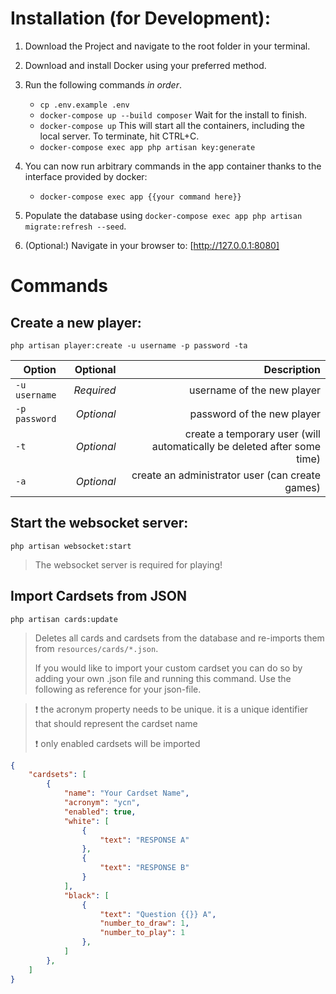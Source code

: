# Installation (for Development):

1. Download the Project and navigate to the root folder in your terminal.
2. Download and install Docker using your preferred method.
3. Run the following commands _in order_.

    - `cp .env.example .env`
    - `docker-compose up --build composer` Wait for the install to finish.
    - `docker-compose up` This will start all the containers, including the local server. To terminate, hit CTRL+C.
    - `docker-compose exec app php artisan key:generate`

4. You can now run arbitrary commands in the app container thanks to the interface provided by docker:

    - `docker-compose exec app {{your command here}}`

5. Populate the database using `docker-compose exec app php artisan migrate:refresh --seed`.
6. (Optional:) Navigate in your browser to: [http://127.0.0.1:8080]

# Commands

## Create a new player:

`php artisan player:create -u username -p password -ta`

| Option        |   Optional |                                                             Description |
| ------------- | ---------: | ----------------------------------------------------------------------: |
| `-u username` | _Required_ |                                              username of the new player |
| `-p password` | _Optional_ |                                              password of the new player |
| `-t`          | _Optional_ | create a temporary user (will automatically be deleted after some time) |
| `-a`          | _Optional_ |                         create an administrator user (can create games) |

## Start the websocket server:

`php artisan websocket:start`

> The websocket server is required for playing!

## Import Cardsets from JSON

`php artisan cards:update`

> Deletes all cards and cardsets from the database and re-imports them from `resources/cards/*.json`.
>
> If you would like to import your custom cardset you can do so by adding your own .json file and running this command. Use the following as reference for your json-file.

> :exclamation: the acronym property needs to be unique. it is a unique identifier that should represent the cardset name
>
> :exclamation: only enabled cardsets will be imported

```json
{
    "cardsets": [
        {
            "name": "Your Cardset Name",
            "acronym": "ycn",
            "enabled": true,
            "white": [
                {
                    "text": "RESPONSE A"
                },
                {
                    "text": "RESPONSE B"
                }
            ],
            "black": [
                {
                    "text": "Question {{}} A",
                    "number_to_draw": 1,
                    "number_to_play": 1
                },
            ]
        },
    ]
}
```
